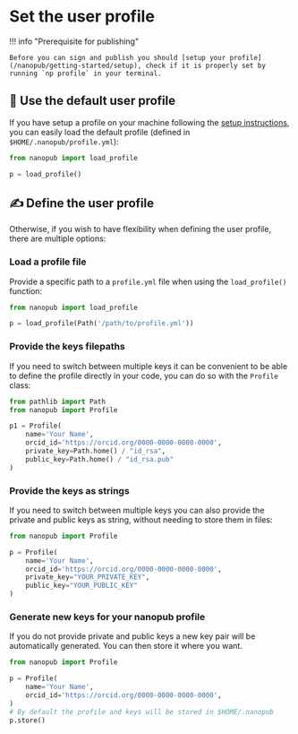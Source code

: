 # Set the user profile

!!! info "Prerequisite for publishing"

	Before you can sign and publish you should [setup your profile](/nanopub/getting-started/setup), check if it is properly set by running `np profile` in your terminal.

## 👤 Use the default user profile

If you have setup a profile on your machine following the [setup instructions](/nanopub/getting-started/setup), you can easily load the default profile (defined in `$HOME/.nanopub/profile.yml`):

```python
from nanopub import load_profile

p = load_profile()
```

## ✍️ Define the user profile

Otherwise, if you wish to have flexibility when defining the user profile, there are multiple options:

### Load a profile file

Provide a specific path to a `profile.yml` file when using the `load_profile()` function:

```python
from nanopub import load_profile

p = load_profile(Path('/path/to/profile.yml'))
```

### Provide the keys filepaths

If you need to switch between multiple keys it can be convenient to be able to define the profile directly in your code, you can do so with the `Profile` class:

```python
from pathlib import Path
from nanopub import Profile

p1 = Profile(
    name='Your Name',
    orcid_id='https://orcid.org/0000-0000-0000-0000',
    private_key=Path.home() / "id_rsa",
    public_key=Path.home() / "id_rsa.pub"
)
```

### Provide the keys as strings

If you need to switch between multiple keys you can also provide the private and public keys as string, without needing to store them in files:

```python
from nanopub import Profile

p = Profile(
    name='Your Name',
    orcid_id='https://orcid.org/0000-0000-0000-0000',
    private_key="YOUR_PRIVATE_KEY",
    public_key="YOUR_PUBLIC_KEY"
)
```

### Generate new keys for your nanopub profile

If you do not provide private and public keys a new key pair will be automatically generated. You can then store it where you want.

```python
from nanopub import Profile

p = Profile(
    name='Your Name',
    orcid_id='https://orcid.org/0000-0000-0000-0000',
)
# By default the profile and keys will be stored in $HOME/.nanopub
p.store()
```
